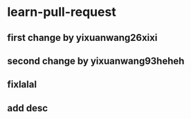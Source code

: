 # learn-pull-request

## first change by yixuanwang26xixi

## second change by yixuanwang93heheh

## fixlalal

## add desc

